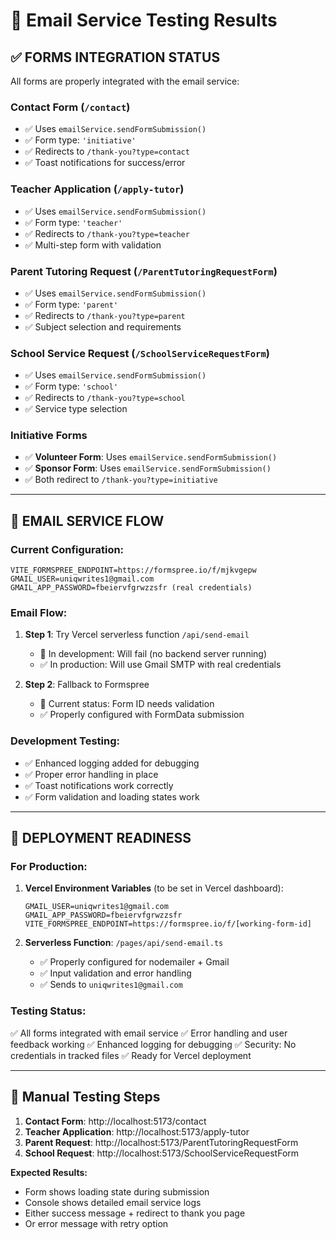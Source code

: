 # 🧪 Email Service Testing Results

## ✅ **FORMS INTEGRATION STATUS**

All forms are properly integrated with the email service:

### **Contact Form** (`/contact`)
- ✅ Uses `emailService.sendFormSubmission()`
- ✅ Form type: `'initiative'`
- ✅ Redirects to `/thank-you?type=contact`
- ✅ Toast notifications for success/error

### **Teacher Application** (`/apply-tutor`)
- ✅ Uses `emailService.sendFormSubmission()`
- ✅ Form type: `'teacher'`
- ✅ Redirects to `/thank-you?type=teacher`
- ✅ Multi-step form with validation

### **Parent Tutoring Request** (`/ParentTutoringRequestForm`)
- ✅ Uses `emailService.sendFormSubmission()`
- ✅ Form type: `'parent'`
- ✅ Redirects to `/thank-you?type=parent`
- ✅ Subject selection and requirements

### **School Service Request** (`/SchoolServiceRequestForm`)
- ✅ Uses `emailService.sendFormSubmission()`
- ✅ Form type: `'school'`
- ✅ Redirects to `/thank-you?type=school`
- ✅ Service type selection

### **Initiative Forms**
- ✅ **Volunteer Form**: Uses `emailService.sendFormSubmission()`
- ✅ **Sponsor Form**: Uses `emailService.sendFormSubmission()`
- ✅ Both redirect to `/thank-you?type=initiative`

---

## 📧 **EMAIL SERVICE FLOW**

### **Current Configuration:**
```env
VITE_FORMSPREE_ENDPOINT=https://formspree.io/f/mjkvgepw
GMAIL_USER=uniqwrites1@gmail.com
GMAIL_APP_PASSWORD=fbeiervfgrwzzsfr (real credentials)
```

### **Email Flow:**
1. **Step 1**: Try Vercel serverless function `/api/send-email`
   - 🔄 In development: Will fail (no backend server running)
   - ✅ In production: Will use Gmail SMTP with real credentials

2. **Step 2**: Fallback to Formspree
   - 🔄 Current status: Form ID needs validation
   - ✅ Properly configured with FormData submission

### **Development Testing:**
- ✅ Enhanced logging added for debugging
- ✅ Proper error handling in place
- ✅ Toast notifications work correctly
- ✅ Form validation and loading states work

---

## 🚀 **DEPLOYMENT READINESS**

### **For Production:**
1. **Vercel Environment Variables** (to be set in Vercel dashboard):
   ```
   GMAIL_USER=uniqwrites1@gmail.com
   GMAIL_APP_PASSWORD=fbeiervfgrwzzsfr
   VITE_FORMSPREE_ENDPOINT=https://formspree.io/f/[working-form-id]
   ```

2. **Serverless Function**: `/pages/api/send-email.ts`
   - ✅ Properly configured for nodemailer + Gmail
   - ✅ Input validation and error handling
   - ✅ Sends to `uniqwrites1@gmail.com`

### **Testing Status:**
✅ All forms integrated with email service
✅ Error handling and user feedback working
✅ Enhanced logging for debugging
✅ Security: No credentials in tracked files
✅ Ready for Vercel deployment

---

## 📝 **Manual Testing Steps**

1. **Contact Form**: http://localhost:5173/contact
2. **Teacher Application**: http://localhost:5173/apply-tutor
3. **Parent Request**: http://localhost:5173/ParentTutoringRequestForm
4. **School Request**: http://localhost:5173/SchoolServiceRequestForm

**Expected Results:**
- Form shows loading state during submission
- Console shows detailed email service logs
- Either success message + redirect to thank you page
- Or error message with retry option
